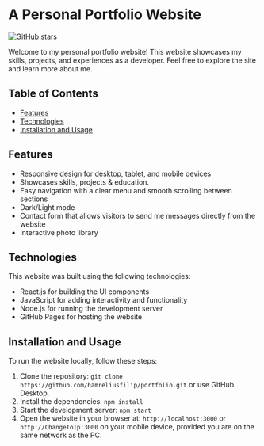 # A Personal Portfolio Website

[![GitHub stars](https://img.shields.io/github/stars/hamreliusfilip/portfolio?style=social)](https://github.com/hamreliusfilip/portfolio/stargazers)


Welcome to my personal portfolio website! This website showcases my skills, projects, and experiences as a developer. Feel free to explore the site and learn more about me.

## Table of Contents

- [Features](#features)
- [Technologies](#Technologies)
- [Installation and Usage](#installation-and-usage)

## Features

- Responsive design for desktop, tablet, and mobile devices
- Showcases skills, projects & education.
- Easy navigation with a clear menu and smooth scrolling between sections
- Dark/Light mode
- Contact form that allows visitors to send me messages directly from the website
- Interactive photo library

## Technologies

This website was built using the following technologies:

- React.js for building the UI components
- JavaScript for adding interactivity and functionality
- Node.js for running the development server
- GitHub Pages for hosting the website

## Installation and Usage

To run the website locally, follow these steps:

1. Clone the repository: `git clone https://github.com/hamreliusfilip/portfolio.git` or use GitHub Desktop.
2. Install the dependencies: `npm install`
3. Start the development server: `npm start`
4. Open the website in your browser at: `http://localhost:3000` or `http://ChangeToIp:3000` on your mobile device, provided you are on the same network as the PC.


